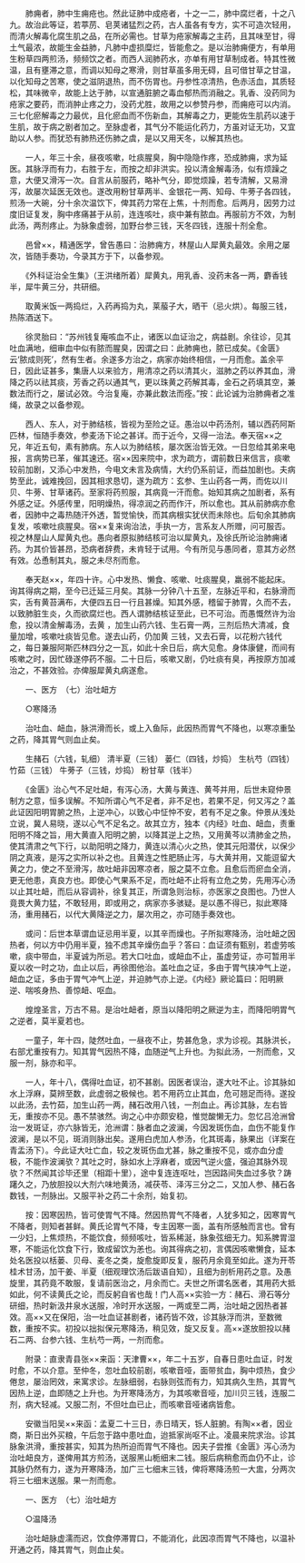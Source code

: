 <!-- { "loadSidebar": true } -->
　　肺痈者，肺中生痈疮也。然此证肺中成疮者，十之一二，肺中腐烂者，十之八九。故治此等证，若葶苈、皂荚诸猛烈之药，古人虽各有专方，实不可造次轻用，而清火解毒化腐生肌之品，在所必需也。甘草为疮家解毒之主药，且其味至甘，得土气最浓，故能生金益肺，凡肺中虚损糜烂，皆能愈之。是以治肺痈便方，有单用生粉草四两煎汤，频频饮之者。而西人润肺药水，亦单有用甘草制成者。特其性微温，且有壅滞之意，而调以知母之寒滑，则甘草虽多用无碍，且可借甘草之甘温，以化知母之苦寒，使之滋阴退热，而不伤胃也。丹参性凉清热，色赤活血，其质轻松，其味微辛，故能上达于肺，以宣通脏腑之毒血郁热而消融之。乳香、没药同为疮家之要药，而消肿止疼之力，没药尤胜，故用之以参赞丹参，而痈疮可以内消。三七化瘀解毒之力最优，且化瘀血而不伤新血，其解毒之力，更能佐生肌药以速于生肌，故于病之剧者加之。至脉虚者，其气分不能运化药力，方虽对证无功，又宜助以人参。而犹恐有肺热还伤肺之虞，是以又用天冬，以解其热也。

　　一人，年三十余，昼夜咳嗽，吐痰腥臭，胸中隐隐作疼，恐成肺痈，求为延医。其脉浮而有力，右胜于左，而按之却非洪实。投以清金解毒汤，似有烦躁之意，大便又滑泻一次。自言从前服药，略补气分，即觉烦躁，若专清解，又易滑泻，故屡次延医无效也。遂改用粉甘草两半、金银花一两、知母、牛蒡子各四钱，煎汤一大碗，分十余次温饮下，俾其药力常在上焦，十剂而愈。后两月，因劳力过度旧证复发，胸中疼痛甚于从前，连连咳吐，痰中兼有脓血。再服前方不效，为制此汤，两剂疼止。为脉象虚弱，加野台参三钱，天冬四钱，连服十剂全愈。

　　邑曾××，精通医学，曾告愚曰：治肺痈方，林屋山人犀黄丸最效。余用之屡次，皆随手奏功，今录其方于下，以备参观。

　　《外科证治全生集》（王洪绪所着）犀黄丸，用乳香、没药末各一两，麝香钱半，犀牛黄三分，共研细。

　　取黄米饭一两捣烂，入药再捣为丸，莱菔子大，晒干（忌火烘）。每服三钱，热陈酒送下。

　　徐灵胎曰：“苏州钱复庵咳血不止，诸医以血证治之，病益剧。余往诊，见其吐血满地，细审血中似有脓而腥臭，因谓之曰：此肺痈也，脓已成矣。《金匮》云‘脓成则死’，然有生者。余遂多方治之，病家亦始终相信，一月而愈。盖余平日，因此证甚多，集唐人以来验方，用清凉之药以清其火，滋肺之药以养其血，滑降之药以祛其痰，芳香之药以通其气，更以珠黄之药解其毒，金石之药填其空，兼数法而行之，屡试必效。今治复庵，亦兼此数法而痊。”按：此论诚为治肺痈者之准绳，故录之以备参观。

　　西人、东人，对于肺结核，皆视为至险之证。愚治以中药汤剂，辅以西药阿斯匹林，恒随手奏效，参麦汤下论之甚详。而于近今，又得一治法。奉天宿××之兄，年近五旬，素有肺病。东人以为肺结核，屡次医治皆无效。一日忽给其弟来电报，言病势已革，催其速还。宿××因来院中，求为疏方，谓前数日来信言，痰嗽较前加剧，又添心中发热，今电文未言及病情，大约仍系前证，而益加剧也。夫病势至此，诚难挽回，因其相求恳切，遂为疏方：玄参、生山药各一两，而佐以川贝、牛蒡、甘草诸药。至家将药煎服，其病竟一汗而愈。始知其病之加剧者，系有外感之证。外感传里，阳明燥热，得凉润之药而作汗，所以愈也。其从前肺病亦愈者，因肺中之毒热随汗外透，暂觉愉快，而其病根实犹伏而未除也。后旬余其肺病复发，咳嗽吐痰腥臭。宿××复来询治法，手执一方，言系友人所赠，问可服否。视之林屋山人犀黄丸也。愚向者原拟肺结核可治以犀黄丸，及徐氏所论治肺痈诸药。为其价皆甚昂，恐病者辞费，未肯轻于试用。今有所见与愚同者，意其方必然有效。怂恿制其丸，服之未尽剂而愈。

　　奉天赵××，年四十许。心中发热、懒食、咳嗽、吐痰腥臭，羸弱不能起床。询其得病之期，至今已迁延三月矣。其脉一分钟八十五至，左脉近平和，右脉滑而实，舌有黄苔满布，大便四五日一行且甚燥。知其外感，稽留于肺胃，久而不去，以致肺脏生炎，久而欲腐烂也。西人谓肺结核证至此，已不可治。而愚慨然许为治愈，投以清金解毒汤，去黄 ，加生山药六钱、生石膏一两，三剂后热大清减，食量加增，咳嗽吐痰皆见愈。遂去山药，仍加黄 三钱，又去石膏，以花粉六钱代之，每日兼服阿斯匹林四分之一瓦，如此十余日后，病大见愈。身体康健，而间有咳嗽之时，因忙碌遂停药不服。二十日后，咳嗽又剧，仍吐痰有臭，再按原方加减治之，不甚效验。亦俾服犀黄丸病遂愈。

　　一、医方　（七）治吐衄方

　　○寒降汤

　　治吐血、衄血，脉洪滑而长，或上入鱼际，此因热而胃气不降也，以寒凉重坠之药，降其胃气则血止矣。

　　生赭石（六钱，轧细） 清半夏（三钱） 蒌仁（四钱，炒捣） 生杭芍（四钱） 竹茹（三钱） 牛蒡子（三钱，炒捣） 粉甘草（钱半）

　　《金匮》治心气不足吐衄，有泻心汤，大黄与黄连、黄芩并用，后世未窥仲景制方之意，恒多误解。不知所谓心气不足者，非不足也，若果不足，何又泻之？盖此证因阳明胃腑之热，上逆冲心，以致心中怔忡不安，若有不足之象。仲景从浅处立说，冀人易晓，遂以心气不足名之。故其立方，独本《内经》吐血、衄血，责重阳明不降之旨，用大黄直入阳明之腑，以降其逆上之热，又用黄芩以清肺金之热，使其清肃之气下行，以助阳明之降力，黄连以清心火之热，使其元阳潜伏，以保少阴之真液，是泻之实所以补之也。且黄连之性肥肠止泻，与大黄并用，又能逗留大黄之力，使之不至滑泻，故吐衄非因寒凉者，服之莫不立愈。且愈后而瘀血全消，更无他患，真良方也。即使心气果系不足，而吐衄不止将有立危之势，先用泻心汤以止其吐衄，而后从容调补，徐复其正，所谓急则治标，亦医家之良图也。乃世人竟畏大黄力猛，不敢轻用，即或用之，病家亦多骇疑。是以愚不得已，拟此寒降汤，重用赭石，以代大黄降逆之力，屡次用之，亦可随手奏效也。

　　或问：后世本草谓血证忌用半夏，以其辛而燥也。子所拟寒降汤，治吐衄之因热者，何以方中仍用半夏，独不虑其辛燥伤血乎？答曰：血证须有甄别，若虚劳咳嗽，痰中带血，半夏诚为所忌。若大口吐血，或衄血不止，虽虚劳证，亦可暂用半夏以收一时之功，血止以后，再徐图他治。盖吐血之证，多由于胃气挟冲气上逆，衄血之证，多由于胃气冲气上逆，并迫肺气亦上逆。《内经》厥论篇曰：阳明厥逆、喘咳身热、善惊衄、呕血。

　　煌煌圣言，万古不易。是治吐衄者，原当以降阳明之厥逆为主，而降阳明胃气之逆者，莫半夏若也。

　　一童子，年十四，陡然吐血，一昼夜不止，势甚危急，求为诊视。其脉洪长，右部尤重按有力。知其胃气因热不降，血随逆气上升也。为拟此汤，一剂而愈，又服一剂，脉亦和平。

　　一人，年十八，偶得吐血证，初不甚剧。因医者误治，遂大吐不止。诊其脉如水上浮麻，莫辨至数，此虚弱之极候也。若不用药立止其血，危可翘足而待。遂投以此汤，去竹茹，加生山药一两，赭石改用八钱，一剂血止。再诊其脉，左右皆无，重按亦不见。愚不禁骇然。询之心中亦颇安稳，惟觉酸懒无力。忽忆吕沧洲曾治一发斑证，亦六脉皆无，沧洲谓：脉者血之波澜，今因发斑伤血，血伤不能复作波澜，是以不见，斑消则脉出矣。遂用白虎加人参汤，化其斑毒，脉果出（详案在青盂汤下）。今此证大吐亡血，较之发斑伤血尤甚，脉之重按不见，或亦血分虚极，不能作波澜欤？其吐之时，脉如水上浮麻者，或因气逆火盛，强迫其脉外现欤？不然闻其诊毕还里（相距十里），途中复连连呕吐，岂因路间失血过多欤？踌躇久之，乃放胆投以大剂六味地黄汤，减茯苓、泽泻三分之二，又加人参、赭石各数钱，一剂脉出。又服平补之药二十余剂，始复初。

　　按：因寒因热，皆可使胃气不降。然因热胃气不降者，人犹多知之，因寒胃气不降者，则知者甚鲜。黄氏论胃气不降，专主因寒一面，盖有所感触而言也。曾有一少妇，上焦烦热，不能饮食，频频咳吐，皆系稀涎，脉象弦细无力。知系脾胃湿寒，不能运化饮食下行，致成留饮为恙也。询其得病之初，言偶因咳嗽懒食，延本处名医投以栝蒌、贝母、麦冬之类，旋愈旋即反复，服药月余竟至如此。遂为开苓桂术甘汤，加干姜、半夏（细观理饮汤后跋语自知），且细为剖析用药之意。及愚旋里，其药竟不敢服，复请前医治之，月余而亡。夫世之所谓名医者，其用药大抵如此，何不读黄氏之论，而反躬自省也哉！门人高××实验一方：赭石、滑石等分研细，热时新汲井泉水送服，冷时开水送服，一两或至二两，治吐衄之因热者甚效。高××又在保阳，治一吐血证甚剧者，诸药皆不效，诊其脉浮而洪，至数微数，重按不实。初投以拙拟保元寒降汤，稍见效，旋又反复。高××遂放胆投以赭石二两、台参六钱、生杭芍一两，一剂而愈。

　　附录：直隶青县张××来函：天津曹××，年二十五岁，自春日患吐血证，时发时愈，不以介意。至仲冬，忽吐血较前剧，咳嗽音哑，面带贫血，胸中烦热，食少倦怠，屡治罔效，来寓求诊。左脉细弱，右脉则弦而有力，知其病久生热，其胃气因热上逆，血即随之上升也。为开寒降汤方，为其咳嗽音哑，加川贝三钱，连服二剂，病大轻减。又服二剂，不但吐血已止，而咳嗽音哑诸病皆愈。

　　安徽当阳吴××来函：孟夏二十三日，赤日晴天，铄人脏腑。有陶××者，因业商，斯日出外买粮，午后忽于路中患吐血，迨抵家尚呕不止。凌晨来院求治。诊其脉象洪滑，重按甚实，知其为热所迫而胃气不降也。因夫子尝推《金匮》泻心汤为治吐衄良方，遂俾用其方煎汤，送服黑山栀细末二钱。服后病稍愈而血仍不止，诊其脉仍然有力，遂为开寒降汤，加广三七细末三钱，俾将寒降汤煎一大盅，分两次将三七细末送服。果一剂而愈。

　　一、医方　（七）治吐衄方

　　○温降汤

　　治吐衄脉虚濡而迟，饮食停滞胃口，不能消化，此因凉而胃气不降也，以温补开通之药，降其胃气，则血止矣。

